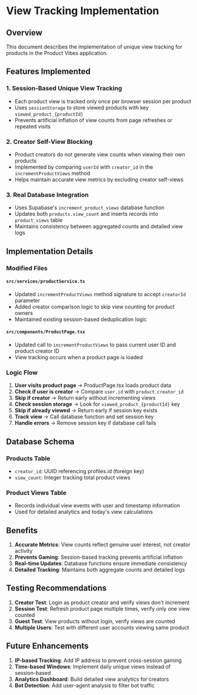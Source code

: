 # View Tracking Implementation

## Overview
This document describes the implementation of unique view tracking for products in the Product Vibes application.

## Features Implemented

### 1. Session-Based Unique View Tracking
- Each product view is tracked only once per browser session per product
- Uses `sessionStorage` to store viewed products with key `viewed_product_{productId}`
- Prevents artificial inflation of view counts from page refreshes or repeated visits

### 2. Creator Self-View Blocking
- Product creators do not generate view counts when viewing their own products
- Implemented by comparing `userId` with `creator_id` in the `incrementProductViews` method
- Helps maintain accurate view metrics by excluding creator self-views

### 3. Real Database Integration
- Uses Supabase's `increment_product_views` database function
- Updates both `products.view_count` and inserts records into `product_views` table
- Maintains consistency between aggregated counts and detailed view logs

## Implementation Details

### Modified Files

#### `src/services/productService.ts`
- Updated `incrementProductViews` method signature to accept `creatorId` parameter
- Added creator comparison logic to skip view counting for product owners
- Maintained existing session-based deduplication logic

#### `src/components/ProductPage.tsx`
- Updated call to `incrementProductViews` to pass current user ID and product creator ID
- View tracking occurs when a product page is loaded

### Logic Flow

1. **User visits product page** → ProductPage.tsx loads product data
2. **Check if user is creator** → Compare `user.id` with `product.creator_id`
3. **Skip if creator** → Return early without incrementing views
4. **Check session storage** → Look for `viewed_product_{productId}` key
5. **Skip if already viewed** → Return early if session key exists
6. **Track view** → Call database function and set session key
7. **Handle errors** → Remove session key if database call fails

## Database Schema

### Products Table
- `creator_id`: UUID referencing profiles.id (foreign key)
- `view_count`: Integer tracking total product views

### Product Views Table
- Records individual view events with user and timestamp information
- Used for detailed analytics and today's view calculations

## Benefits

1. **Accurate Metrics**: View counts reflect genuine user interest, not creator activity
2. **Prevents Gaming**: Session-based tracking prevents artificial inflation
3. **Real-time Updates**: Database functions ensure immediate consistency
4. **Detailed Tracking**: Maintains both aggregate counts and detailed logs

## Testing Recommendations

1. **Creator Test**: Login as product creator and verify views don't increment
2. **Session Test**: Refresh product page multiple times, verify only one view counted
3. **Guest Test**: View products without login, verify views are counted
4. **Multiple Users**: Test with different user accounts viewing same product

## Future Enhancements

1. **IP-based Tracking**: Add IP address to prevent cross-session gaming
2. **Time-based Windows**: Implement daily unique views instead of session-based
3. **Analytics Dashboard**: Build detailed view analytics for creators
4. **Bot Detection**: Add user-agent analysis to filter bot traffic
